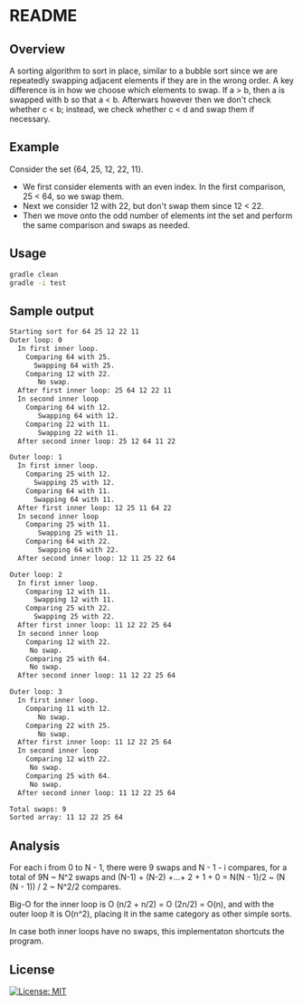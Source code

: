 # README

## Overview

A sorting algorithm to sort in place, similar to a bubble sort since we are
repeatedly swapping adjacent elements if they are in the wrong order. A key difference 
is in how we choose which elements to swap. If a > b,
then a is swapped with b so that a < b. Afterwars however then we don't check whether
c < b; instead, we check whether c < d and swap them if necessary. 
 
## Example

Consider the set {64, 25, 12, 22, 11}. 

* We first consider elements with an even index. In the first comparison, 25 < 64, so we swap them. 
* Next we consider 12 with 22, but don't swap them since 12 < 22.
* Then we move onto the odd number of elements int the set and perform the same comparison and swaps as needed.

## Usage

```sh
gradle clean
gradle -i test
```

## Sample output

```sh
Starting sort for 64 25 12 22 11
Outer loop: 0
  In first inner loop.
    Comparing 64 with 25.
      Swapping 64 with 25.
    Comparing 12 with 22.
       No swap.
  After first inner loop: 25 64 12 22 11
  In second inner loop
    Comparing 64 with 12.
       Swapping 64 with 12.
    Comparing 22 with 11.
       Swapping 22 with 11.
  After second inner loop: 25 12 64 11 22

Outer loop: 1
  In first inner loop.
    Comparing 25 with 12.
      Swapping 25 with 12.
    Comparing 64 with 11.
      Swapping 64 with 11.
  After first inner loop: 12 25 11 64 22
  In second inner loop
    Comparing 25 with 11.
       Swapping 25 with 11.
    Comparing 64 with 22.
       Swapping 64 with 22.
  After second inner loop: 12 11 25 22 64

Outer loop: 2
  In first inner loop.
    Comparing 12 with 11.
      Swapping 12 with 11.
    Comparing 25 with 22.
      Swapping 25 with 22.
  After first inner loop: 11 12 22 25 64
  In second inner loop
    Comparing 12 with 22.
     No swap.
    Comparing 25 with 64.
     No swap.
  After second inner loop: 11 12 22 25 64

Outer loop: 3
  In first inner loop.
    Comparing 11 with 12.
       No swap.
    Comparing 22 with 25.
       No swap.
  After first inner loop: 11 12 22 25 64
  In second inner loop
    Comparing 12 with 22.
     No swap.
    Comparing 25 with 64.
     No swap.
  After second inner loop: 11 12 22 25 64

Total swaps: 9
Sorted array: 11 12 22 25 64
```

## Analysis

For each i from 0 to N - 1, there were 9 swaps and N - 1 - i compares, 
for a total of 9N ~ N^2 swaps and 
(N-1) + (N-2) +...+ 2 + 1 + 0 = N(N - 1)/2 ~ (N (N - 1)) / 2 ~ N^2/2 compares.

Big-O for the inner loop is O (n/2 + n/2) = O (2n/2) = O(n), 
and with the outer loop it is O(n^2), placing it in
the same category as other simple sorts.

In case both inner loops have no swaps, this implementaton shortcuts the program.

## License

[![License: MIT](https://img.shields.io/badge/License-MIT-yellow.svg)](https://opensource.org/licenses/MIT)